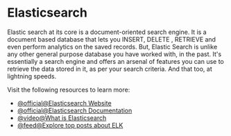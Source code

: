 # Elasticsearch

Elastic search at its core is a document-oriented search engine. It is a document based database that lets you INSERT, DELETE , RETRIEVE and even perform analytics on the saved records. But, Elastic Search is unlike any other general purpose database you have worked with, in the past. It's essentially a search engine and offers an arsenal of features you can use to retrieve the data stored in it, as per your search criteria. And that too, at lightning speeds.

Visit the following resources to learn more:

- [@official@Elasticsearch Website](https://www.elastic.co/elasticsearch/)
- [@official@Elasticsearch Documentation](https://www.elastic.co/guide/index.html)
- [@video@What is Elasticsearch](https://www.youtube.com/watch?v=ZP0NmfyfsoM)
- [@feed@Explore top posts about ELK](https://app.daily.dev/tags/elk?ref=roadmapsh)
